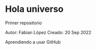 # Hola universo
Primer repositorio

Autor: Fabian López
Creado: 20 Sep 2022

Aprendiendo a usar GitHub
